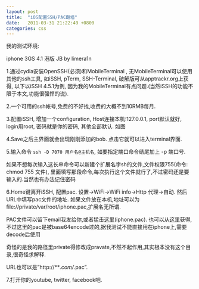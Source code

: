 ```yaml
---
layout: post
title:  "iOS配置SSH/PAC翻墙"
date:   2011-03-31 21:22:49 +0800
categories: css
---
```

我的测试环境:

iphone 3GS 4.1 港版 JB by limera1n

1.通过cydia安装OpenSSH(必须)和MobileTerminal , 无MobileTerminal可以使用其他的ssh工具, 如iSSH, pTerm, SSH-Terminal, 破解版可从apptrackr.org上获得, 以下以iSSH 4.5.1为例, 因为我的MobileTerminal有点问题.(当然iSSH的功能不限于本文,功能很强悍的说).

2.一个可用的ssh帐号,免费的不好找,收费的大概不到10RMB每月.

3.配置iSSH, 增加一个configuration, Host连接本机:127.0.0.1, port默认就好, login用root, 密码就是你的密码, 其他全部默认. 如图

4.Save之后主界面就会出现刚刚添加的bob. 点击它就可以进入terminal界面.

5.输入命令 `ssh -D 7070 用户名@主机名`, 如要指定端口命令结尾加上 -p 端口号.

如果不想每次输入这长串命令可以新建个扩展名字sh的文件,文件权限755(命令: chmod 755 文件), 里面填写那段命令,每次执行这个文件就行了,不过密码还是要输入的.当然也有办法记住密码

6.Home键离开iSSH, 配置pac. 设置->WiFi->WiFi info->Http 代理->自动. 然后URL中填写pac文件的地址. 如果文件放在本机,地址可以为file://private/var/root/iphone.pac,扩展名无所谓.

PAC文件可以留下email我发给你,或者猛击[这里](https://skydrive.live.com/?cid=DE6A2DF8B8EA9D15&id=DE6A2DF8B8EA9D15%21120&sc=documents# "iphone.pac")(iphone.pac). 也可以从[这里](http://autoproxy2pac-alfa.appspot.com/)获得,不过这里的pac是被base64encode过的,据我测试不能直接用在iphone上,需要decode后使用

奇怪的是我的路径里private得修改成pravate,不然不起作用,其实根本没有这个目录,很奇怪求解释.

URL也可以是”http://***.com/*.pac”.

7.打开你的youtube, twitter, facebook吧.
